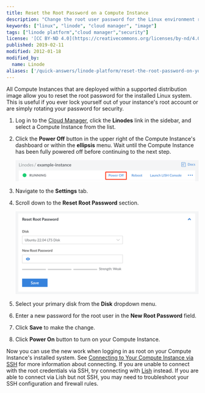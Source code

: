 ```yaml
---
title: Reset the Root Password on a Compute Instance
description: "Change the root user password for the Linux environment running on a Compute Instance."
keywords: ["linux", "linode", "cloud manager", "image"]
tags: ["linode platform","cloud manager","security"]
license: '[CC BY-ND 4.0](https://creativecommons.org/licenses/by-nd/4.0)'
published: 2019-02-11
modified: 2012-01-18
modified_by:
  name: Linode
aliases: ['/quick-answers/linode-platform/reset-the-root-password-on-your-linode-classic-manager/','/quick-answers/linode-platform/reset-the-root-password-on-your-linode/','/quick-answers/linode-platform/reset-the-root-password-on-your-linode-new-manager/','/guides/reset-the-root-password-on-your-linode/']
---
```


All Compute Instances that are deployed within a supported distribution image allow you to reset the root password for the installed Linux system. This is useful if you ever lock yourself out of your instance's root account or are simply rotating your password for security.

1. Log in to the [Cloud Manager](https://cloud.linode.com), click the **Linodes** link in the sidebar, and select a Compute Instance from the list.

1. Click the **Power Off** button in the upper right of the Compute Instance's dashboard or within the **ellipsis** menu. Wait until the Compute Instance has been fully powered off before continuing to the next step.

    ![Screenshot of a Compute Instance Details page with the Power Off button highlighted](compute-instance-power-off.png)

1. Navigate to the **Settings** tab.

1. Scroll down to the **Reset Root Password** section.

    ![Screenshot of the Reset Root Password form](reset-root-password.png)

1. Select your primary disk from the **Disk** dropdown menu.

1. Enter a new password for the root user in the **New Root Password** field.

1. Click **Save** to make the change.

1. Click **Power On** button to turn on your Compute Instance.

Now you can use the new work when logging in as root on your Compute Instance's installed system. See [Connecting to Your Compute Instance via SSH](/docs/guides/set-up-and-secure/#connect-to-the-instance) for more information about connecting. If you are unable to connect with the root credentials via SSH, try connecting with [Lish](/docs/guides/lish/) instead. If you are able to connect via Lish but not SSH, you may need to troubleshoot your SSH configuration and firewall rules.